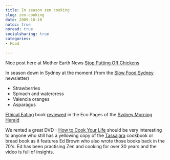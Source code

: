 ```yaml
---
title: In season zen cooking
slug: zen-cooking
date: 2009-10-18
notoc: true
noread: true
socialsharing: true
categories: 
- Food

---
```

Nice post here at Mother Earth News
[Stop Putting Off Chickens][motherearthnews]

In season down in Sydney at the moment (from the [Slow Food Sydney][slowfoodsydney] newsletter)

* Strawberries
* Spinach and watercress
* Valencia oranges
* Asparagus

[Ethical Eating][sustainableinsight] book [reviewed][lighterfootprint] in the Eco Pages of the [Sydney Morning Herald][smh]

We rented a great DVD - [How to Cook Your Life][apple] should be very interesting to anyone who still has a yellowing copy of the [Tassajara][sfzc] cookbook or bread book as it features Ed Brown who also wrote those books back in the 70's. Ed has been practising Zen and cooking for over 30 years and the video is full of insights.

[apple]: https://itunes.apple.com/movie/how-to-cook-your-life/id298643150?name=trailers&at=11lppf "Movie - How to cook our life"
[lighterfootprint]: http://www.lighterfootprint.com.au/assets/Ethical%20Eating%20SMH.pdf
[motherearthnews]: http://www.motherearthnews.com/Happy-Homesteader/Get-Chickens-Now.aspx?blogid=1510&utm_source=iPost&utm_medium=email
[sfzc]: http://www.sfzc.org/tassajara/
[slowfoodsydney]: http://www.slowfoodsydney.com.au/
[smh]: http://www.smh.com.au/environment/
[sustainableinsight]: http://www.sustainableinsight.com.au/shop/ethical-eating-by-angela-crocombe-260-page-book.html
